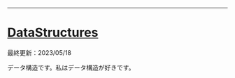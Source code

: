 ____

# [DataStructures](https://github.com/titanium-22/Library_py/blob/main/DataStructures)

最終更新：2023/05/18  

データ構造です。私はデータ構造が好きです。
